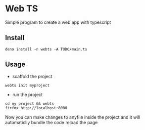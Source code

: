 # Web TS

Simple program to create a web app with typescript

## Install

```
deno install -n webts -A TODO/main.ts
```

## Usage

- scaffold the project

```
webts init myproject
```

- run the project

```
cd my project && webts
firfox http://localhost:8000
```

Now you can make changes to anyfile inside the project and it will automaticlly
bundle the code reload the page
